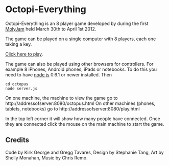 Octopi-Everything
=================

Octopi-Everything is an 8 player game developed by during the first
<a href="http://www.whatwouldmolydeux.com/">MolyJam</a> held March 30th to April 1st 2012.

The game can be played on a single computer with 8 players, each one taking a key.

<a href="http://greggman.github.com/octopus/octopus.html">Click here to play</a>.

The game can also be played using other browsers for controllers. For example 8 iPhones, Android phones,
iPads or notebooks. To do this you need to have <a href="http://nodejs.org">node.js</a> 0.6.1 or newer installed. Then

    cd octopus
    node server.js

On one machine, the machine to view the game go to http://addressofserver:8080/octopus.html
On other machines (phones, tablets, notebooks) go to http://addressofserver:8080/play.html

In the top left corner it will show how many people have connected. Once they are connected click
the mouse on the main machine to start the game.


Credits
-------

Code by Kirk George and Gregg Tavares, Design by Stephanie Tang, Art by Shelly Monahan, Music by Chris Remo.

